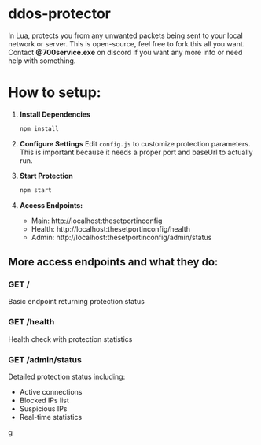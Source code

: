 # ddos-protector
In Lua, protects you from any unwanted packets being sent to your local network or server.
This is open-source, feel free to fork this all you want.
Contact **@700service.exe** on discord if you want any more info or need help with something.

# How to setup:
1. **Install Dependencies**
   ```bash
   npm install
   ```
2. **Configure Settings**
   Edit `config.js` to customize protection parameters. This is important because it needs a proper port and baseUrl to actually run.

3. **Start Protection**
   ```bash
   npm start
   ```

5. **Access Endpoints:**
   - Main: http://localhost:thesetportinconfig
   - Health: http://localhost:thesetportinconfig/health  
   - Admin: http://localhost:thesetportinconfig/admin/status

## More access endpoints and what they do:

### GET /
Basic endpoint returning protection status

### GET /health
Health check with protection statistics

### GET /admin/status
Detailed protection status including:
- Active connections
- Blocked IPs list
- Suspicious IPs
- Real-time statistics










g
